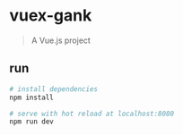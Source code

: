 # vuex-gank

> A Vue.js project

## run

``` bash
# install dependencies
npm install

# serve with hot reload at localhost:8080
npm run dev
```

